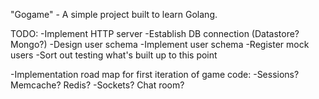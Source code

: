 "Gogame" - A simple project built to learn Golang.

TODO:
-Implement HTTP server
-Establish DB connection (Datastore? Mongo?)
-Design user schema
-Implement user schema
-Register mock users
-Sort out testing what's built up to this point

-Implementation road map for first iteration of game code:
  -Sessions? Memcache? Redis?
  -Sockets? Chat room?
